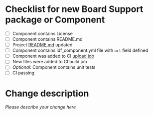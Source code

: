 # Checklist for new Board Support package or Component

- [ ] Component contains License
- [ ] Component contains README.md
- [ ] Project [README.md](../README.md) updated
- [ ] Component contains idf_component.yml file with `url` field defined
- [ ] Component was added to CI [upload job](https://github.com/espressif/esp-iot-bridge/blob/master/.github/workflows/upload_component.yml#L17)
- [ ] New files were added to CI build job
- [ ] _Optional:_ Component contains unit tests
- [ ] CI passing

# Change description
_Please describe your change here_
